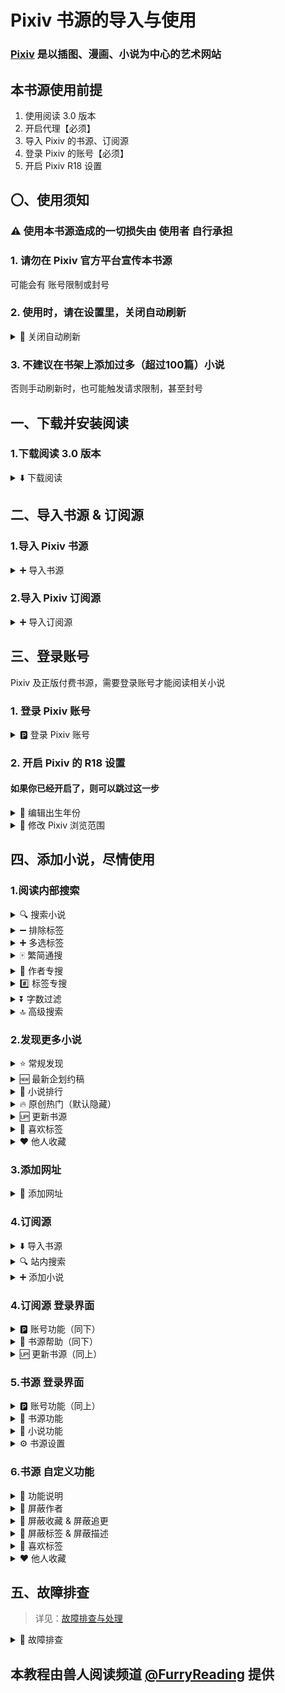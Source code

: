 # Pixiv 书源的导入与使用

### [Pixiv](https://www.pixiv.net) 是以插图、漫画、小说为中心的艺术网站


## 本书源使用前提
1. 使用阅读 3.0 版本
2. 开启代理【必须】
3. 导入 Pixiv 的书源、订阅源
4. 登录 Pixiv 的账号【必须】
5. 开启 Pixiv R18 设置


## 〇、使用须知
### ⚠️ 使用本书源造成的一切损失由 使用者 自行承担
### 1. 请勿在 Pixiv 官方平台宣传本书源
可能会有 账号限制或封号


### 2. 使用时，请在设置里，关闭自动刷新
<details><summary> 🔄 关闭自动刷新 </summary>

我的 - 其他设置 - 自动刷新
![img](./pic/LegadoSettingsAutoRefreash.png)
否则很容易触发触发请求限制，甚至封号
</details>


### 3. 不建议在书架上添加过多（超过100篇）小说
否则手动刷新时，也可能触发请求限制，甚至封号


## 一、下载并安装阅读
### 1.下载阅读 3.0 版本
<details><summary> ⬇️ 下载阅读 </summary>

点击链接，下载安装包并安装，**推荐使用共存版**
> https://miaogongzi.lanzout.com/b01rgkhhe
> 
> 最新下载链接请查看 [下载阅读](./Download.md)


### 2.了解阅读功能与用法
> 请查看[阅读是什么软件？阅读简介](./ReadMe.md)
</details>


## 二、导入书源 & 订阅源
### 1.导入 Pixiv 书源
<details><summary> ➕ 导入书源 </summary>

【**开启代理**】后，复制下方的书源链接
```
https://raw.githubusercontent.com/windyhusky/PixivSource/main/pixiv.json
```


#### 1.1 打开【订阅】页面，点击【规则订阅】
![img](./pic/SubscribeEntry.png)


#### 1.2 点击加号，粘贴链接，保存订阅
![img](./pic/SubscribeBoookSourcePixiv.jpg)


#### 1.3 点击相应订阅规则，导入并启用/更新书源
![img](./pic/SubscribeHomePage.jpg)

**首次点击【订阅规则】 即可导入**

![img](./pic/InportBookSourcePixiv.jpg)

**【主用书源】与【备用书源】功能基本一致，启用其中一个即可**

**导入之后，再次点击则会检查更新**

> 更多导入方法请查看[如何获取书源？导入书源？](./ImportBookSource.md)
</details>


### 2.导入 Pixiv 订阅源
<details><summary> ➕ 导入订阅源 </summary>

【**开启代理**】后，复制下方的订阅源链接
```
https://raw.githubusercontent.com/windyhusky/PixivSource/main/btsrk.json
```

#### 2.1 打开【订阅】页面，点击【规则订阅】
![img](./pic/SubscribeEntry.png)


#### 2.2 点击加号，更改规则类型，粘贴链接，保存订阅
**注意这里要把【书源】改成【订阅源】**

![img](./pic/SubscribeRssSourceBtsrk.jpg)


#### 2.3 点击相应订阅规则，导入并启用/更新书源
![img](./pic/SubscribeHomePage.jpg)

**首次点击【订阅规则】 即可导入**

![img](./pic/InportRssSourceBtsrk.png)

**导入之后，再次点击则会检查更新**

> 更多导入方法请查看[如何导入订阅源](./ImportRssSource.md)
</details>


## 三、登录账号
Pixiv 及正版付费书源，需要登录账号才能阅读相关小说
### 1. 登录 Pixiv 账号

<details><summary> 🅿️ 登录 Pixiv 账号 </summary>

#### 1.1 开启代理工具
此处略过，请自行学习，**最好开启【全局代理】**


#### 1.2 登录 Pixiv 账号
**我的 - 书源管理 - 菜单 - 登录 - 登录账号**

![img](./pic/PixivLogin1.jpg)

![img](./pic/PixivLoginUIAccount.jpg)

**登录你的账号，登录成功后，点击右上角的对勾**

![img](./pic/PixivLogin2.jpg)

**如果需要验证码，请更换代理，或过段时间再次尝试**
</details>


### 2. 开启 Pixiv 的 R18 设置
#### 如果你已经开启了，则可以跳过这一步
<details><summary> 📆 编辑出生年份 </summary>

#### 2.1 编辑出生年份
**再次点击登录，滑动屏幕，点击头像，再次点击头像，编辑个人资料**

[Pixiv 个人资料](https://www.pixiv.net/settings/profile) - 编辑个人资料 - 出生年份

出生年份改到：**2000年或2000年之前**，确保你的年龄在20岁及以上

![img](./pic/PixivSettingsBirth.png)

</details>

<details><summary> 🔞 修改 Pixiv 浏览范围 </summary>

#### 2.2 修改作品浏览范围
**我的-书源管理-点击 Pixiv 书源右侧三点菜单-登录-账号设置**
![img](./pic/PixivLoginUIAccount.jpg)

[Pixiv 设置](https://www.pixiv.net/settings/viewing) - 浏览与显示 - 年龄限制作品

根据自己情况选择显示：R18 作品 与 R18G 作品

不知道二者区别的可以查看这篇文档 [作品评级是什么？](https://www.pixiv.help/hc/zh-cn/articles/39125149371289-%E4%BD%9C%E5%93%81%E8%AF%84%E7%BA%A7%E6%98%AF%E4%BB%80%E4%B9%88)

![img](./pic/PixivSettingsView.png)
</details>


## 四、添加小说，尽情使用
### 1.阅读内部搜索
<details><summary> 🔍 搜索小说 </summary>

#### 1.0 搜索小说
✅ 默认搜索：同时搜索小说名称、系列小说名称、标签、作者
![img](./pic/SearchViaLegado.png)
</details>


<details><summary> ➖ 排除标签 </summary>

#### 1.2 排除标签（格式：`标签1 -标签2` `标签1 -标签2 -标签3`）
- 使用减号 `-` 在搜索结果中，排除不想看的的标签
- **每个排除的标签前都需要添加减号**`-`
- **减号前需加空格，减号后无需空格**
- 由 Pixiv 官方提供支持
- 仅适用于单次搜索

![img](./pic/SearchViaLegadoExclude.jpg)
</details>


<details><summary> ➕ 多选标签 </summary>

#### 1.3 多选标签（格式：`标签1 or 标签2` `标签1 or 标签2 or 标签3`）
- 使用 `or` 同时搜索多个标签（满足其一即可，也就是取并集）
- **可相互替换的标签间添加` or `，前后需要空格间隔**
- 由 Pixiv 官方提供支持
- 仅适用于单次搜索

![img](./pic/SearchViaLegadoUnion.jpg)
</details>


<details><summary> 🀄️ 繁简通搜 </summary>

#### 1.1 繁简通搜
- 搜索【名称】和【标签】时，【默认】进行繁简转换，同时返回繁体简体小说内容（可在书源设置中修改）
- 【搜索作者】不转换
- 返回小说内容不转换

![img](./pic/SearchViaLegadoConvert.jpg)
</details>


<details><summary> 👤 作者专搜 </summary>

#### 1.4 作者专搜（格式：`@作者`）
- 仅搜索作者；不进行繁简转换
- `@` 为标记符，打出1个即可，例如：`@pixiv事務局` 
- 可与【字数过滤】同时使用，格式：`@作者 字数3k`
- 可与【标签专搜】同时使用，格式：`@作者 #标签`，筛选 `@作者` 的具有 `#标签` 的小说

![img](./pic/SearchViaLegadoAuthor.jpg)
</details>


<details><summary> #️⃣ 标签专搜 </summary>

#### 1.5 标签专搜（格式：`#标签1` `#标签1 标签2 `）
- 仅搜索标签、小说名称；多个标签空格间隔，【默认】进行繁简转换
- `#` 为标记符，打出1个即可，例如：`#校园` `#校园 纯爱` `#校园 纯爱 BG`
- 可与【排除标签】【字数过滤】同时使用
- 可与【作者专搜】同时使用，格式：`#标签 @作者`，搜索 `#标签` 并筛选出 `@作者` 的小说【不是很推荐使用】

![img](./pic/SearchViaLegadoHashtag.jpg)
</details>


<details><summary> ⏬ 字数过滤 </summary>

#### 1.6 字数过滤（格式：`关键词 字数3k`）
- 字数限制规则：`3k 3k5 3w 3w5`【注意`k`与`w`均为小写】
- 例如：`校园 字数3k` `校园 纯爱 字数3k`
- 可与【标签专搜】【排除标签】同时使用

![img](./pic/SearchViaLegadoWordCountFilter1.jpg)
- 可与【搜索作者】同时使用

![img](./pic/SearchViaLegadoWordCountFilter2.jpg)
</details>


<details><summary> 🔝 高级搜索 </summary>

#### 1.7 高级搜索
上述搜索规则基本可以共同使用，~~发挥你的想象力，自由组合吧~~

- 搜索`@作者`指定`#标签1`或`标签2`，排除`标签3`，筛选字数 3k 及以上的小说：
  - 格式：`@作者 #标签1 or 标签2 -标签3 字数3k`
  - 推荐使用

- 搜索 `#标签1`或`标签2`，排除`标签3`，指定`@作者`，筛选字数 3k 及以上的小说：
  - 格式：`#标签1 or 标签2 -标签3 @作者 字数3k`
  - 使用此功能预先设置 单次搜索的最大页面数，否则无法获取数据
  - 不是很推荐使用这个搜索方法
</details>


### 2.发现更多小说
<details><summary> ⭐️ 常规发现 </summary>

#### 2.0 常规发现
发现默认显示的内容
![img](./pic/DiscoverPixiv.jpg)
</details>


<details><summary> 🆕 最新企划约稿 </summary>

#### 2.1 最新 企划 约稿
![img](./pic/DiscoverPixivNew.png)
- ✅ R18 小说 (🆕 最新 企划 约稿 💰，默认显示)
- ☑️ 一般小说 (✅ 最新 企划 约稿 ✅，默认隐藏)
  > 可在书源设置中修改`SHOW_GENERAL_RANK`，更改后需要在发现页面刷新分类（发现，长按"Pixiv"，刷新）
</details>


<details><summary> 👑 小说排行 </summary>

#### 2.2 小说排行
![img](./pic/DiscoverPixivRanking.png)
  - ✅ R18 小说 (👑 排行榜单 👑，默认显示)
  - ☑️ 一般小说 (🏆 排行榜单 🏆，默认隐藏)
    > 可在书源设置中修改`SHOW_GENERAL_RANK`，更改后需要在发现页面刷新分类（发现，长按"Pixiv"，刷新）
</details>


<details><summary> 🔥 原创热门（默认隐藏） </summary>

#### 2.3 原创热门（默认隐藏）
![img](./pic/DiscoverPixivHot.png)
- ☑️ R18 小说 (🔥 原创热门 🔥，默认隐藏)
  > 可在书源设置中修改`SHOW_R18_GENRE`，更改后需要在发现页面刷新分类（发现，长按"Pixiv"，刷新）
- ☑️ 一般小说 (❤️‍🔥 原创热门 ❤️‍🔥，默认隐藏)
  > 可在书源设置中修改`SHOW_GENERAL_GENRE`，更改后需要在发现页面刷新分类（发现，长按"Pixiv"，刷新）
</details>


<details><summary> 🆙 更新书源 </summary>

#### 2.4 更新书源
![img](./pic/UpdateSource.png)
点击按钮【🆙 更新】以更新书源/更新订阅
- Jsdelivr CDN 更新有延迟
- Github 更新需代理
- Godeberg 更新免代理
</details>


<details><summary> 📌 喜欢标签 </summary>

#### 2.5 喜欢标签
- 1️⃣ 在登陆页面的【输入内容】输入标签（不需要`#`），点击【喜欢标签】，添加至 发现页面的【喜欢标签】列表

![img](./pic/PixivLoginUILikeTags.png)
- 2️⃣ 更新发现：发现 - 长按"Pixiv" - 刷新

![img](./pic/DiscoverRefresh.png)
- 3️⃣ 点击按钮，查看内容

![img](./pic/DiscoverPixivLikeTags.png)
</details>


<details><summary> ❤️ 他人收藏 </summary>

#### 2.6 他人收藏
- 1️⃣ 在登陆页面的【输入内容】输入作者ID（数字），点击【他人收藏】，添加至 发现页面的【他人收藏】列表

![img](pic/PixivLoginUILikeAuthors.png)
- 输入作者/用户ID，则会添加【指定作者/用户】

![img](pic/DiscoverPixivLikeAuthors1.png)
- 若未输入作者/用户ID，则会添加【当前小说的作者】

![img](pic/DiscoverPixivLikeAuthors2.png)
- 2️⃣ 更新发现：发现 - 长按"Pixiv" - 刷新

![img](./pic/DiscoverRefresh.png)
- 3️⃣ 点击按钮，查看内容

![img](./pic/DiscoverPixivLikeAuthors.jpg)
</details>


### 3.添加网址
<details>
<summary> 🔗 添加网址 </summary>
书架 - 菜单 - 添加网址 - 粘贴小说链接，可以同时添加多个小说的链接

![img](./pic/AddBookViaUrl1.png)
![img](./pic/AddBookViaUrl2.png)
![img](./pic/AddBookViaUrl3.png)

支持 Pixiv 多个格式的网址链接：
```
Pixiv 单篇小说链接
https://www.pixiv.net/novel/show.php?id=20063566

Pixiv 系列小说链接
https://www.pixiv.net/novel/series/8054073

Pixiv 作者链接（添加近期1本小说）
https://www.pixiv.net/users/16721009
```
无法添加的链接：
```
Pixiv App 小说分享链接（删掉#号即可正常添加）
测试页面 | 唐尼瑞姆 #pixiv https://www.pixiv.net/novel/show.php?id=20063566
```
</details>


### 4.订阅源
<details><summary> ⬇️ 导入书源 </summary>

#### 4.0 导入书源
![img](./pic/InportBookSource.png)

- 点击按钮，导入书源；再次点击，则可更新书源
- 此处使用的是 Jsdelivr CDN ，更新有延迟

![img](./pic/InportBookSourcePixiv.jpg)
</details>


<details><summary> 🔍 站内搜索 </summary>

#### 4.1 替代阅读搜索
Pixiv 网站的搜索功能更加全面

![img](./pic/SearchViaPixiv.png)

#### 4.1 替代阅读发现
使用 Pixiv 书源未完成/隐藏功能
![img](./pic/PixivNovelRanking.png)
</details>


<details><summary> ➕ 添加小说 </summary>

#### 4.3 添加小说至书架
在阅读内部浏览器内打开 Pixiv 小说/系列小说页面，【刷新】，点击【加入书架】按钮添加小说到书架

- 小说正文页，添加小说到书架
![img](./pic/AddBookViaPixiv1.png)

- 系列目录页，添加系列到书架
![img](./pic/AddBookViaPixiv2.png)
</details>


### 4.订阅源 登录界面
<details><summary> 🅿️ 账号功能（同下） </summary>

#### 4.4 账号功能
- ⚠️ 登录/退出账号都要使用按钮
- ⚠️ 订阅源登账号录后，书源最好也登录一次

![img](./pic/PixivLoginUIAccount.jpg)

- 🅿️ 登录账号：登录 Pixiv 账号，并获取 cookie 和 csfrToken
- ⚙️ 账号设置：Pixiv 的浏览范围设置
- 🔙 退出账号：退出 Pixiv 账号，并清理 cookie 和 csfrToken
</details>


<details><summary> 📢 书源帮助（同下） </summary>

#### 4.5 书源帮助
![img](./pic/PixivLoginUISource2.jpg)
- ⭐️ 收藏项目：打开 Github 项目首页
- 🔰 使用指南：打开 Github 文档(本页)
- 🐞 反馈问题：打开 Github Issue
</details>


<details><summary> 🆙 更新书源（同上） </summary>

![img](./pic/UpdateSource.png)
点击按钮【🆙 更新】以更新书源/更新订阅
- Jsdelivr CDN 更新有延迟
- Github 更新需代理
- Godeberg 更新免代理
</details>


### 5.书源 登录界面
<details><summary> 🅿️ 账号功能（同上） </summary>

#### 5.0 账号功能
- ⚠️ 登录/退出账号都要使用按钮

![img](./pic/PixivLoginUIAccount.jpg)
- 🅿️ 登录账号：登录 Pixiv 账号，并获取 cookie 和 csfrToken
- ⚙️ 账号设置：Pixiv 的浏览范围设置
- 🔙 退出账号：退出 Pixiv 账号，并清理 cookie 和 csfrToken
</details>


<details><summary> 📢 书源功能 </summary>

#### 5.1 书源功能
![img](./pic/PixivLoginUISource.jpg)
- 🆙 更新书源：更新书源/更新订阅(同上)
- 🔰 使用指南：打开 Github 文档(本页)
- 🐞 反馈问题：打开 Github Issue
</details>


<details><summary> 📃 小说功能 </summary>

#### 5.2 小说功能
![img](./pic/PixivLoginUINovels.jpg)
- ❤️ 公开收藏：公开收藏、取消收藏
- ㊙️ 私密收藏：私密收藏、取消收藏
- 📌 当前章节：显示当前章节信息
- 
- 📃 追更系列：追更系列、取消追更
- ❤️ 收藏系列：公开收藏系列内的每篇小说
- 🖤 取消收藏：取消收藏系列内的每篇小说
- 
- 🏷 添加书签：添加书签、删除书签
- ⭐️ 关注作者：关注作者、取消关注
- 🚫 屏蔽作者：屏蔽作者、取消屏蔽（本地）
- 
- ✅ 发送评论：当前章节下发送评论
- 🗑 删除评论：当前章节下删除评论（随后可以手动刷新正文，更新评论）
- 🧹 清除缓存：清除当前章节的正文缓存（随后可以手动刷新正文，更新正文）
- 
- ⤴️ 分享章节：打开当前章节的网址
- ⤴️ 分享系列：打开当前系列的网址（如无系列则打开章节网址）
- ⤴️ 分享作者：打开当前作者的网址
</details>


<details><summary> ⚙️ 书源设置 </summary>

#### 5.4 书源设置
![img](./pic/PixivLoginUISettings.jpg)
- ⚙️ 当前设置：显示当前设置
- ⚙️ 默认设置：恢复默认设置
- 👤 搜索作者：默认搜索作者
- 
- 🀄 繁简通搜：搜索进行繁简转换（搜索作者不转换）
- 📖 更多简介：详情显示更多简介
- 📅 更新时间：目录显示更新时间
- 
- 🔗 原始链接：显示原始链接
- 📚 恢复《》：恢复正文内被替换的书名号《》
- 🖼️ 显示描述：章首显示描述
- 
- 💬 显示评论：章尾显示评论
- ❤️ 显示收藏：搜索发现 显示/屏蔽 收藏单篇小说
- 📃 显示追更：搜索发现 显示/屏蔽 追更系列小说
- 
- ⏩ 快速模式：开启快速模式（关闭**默认搜索作者等**影响搜索速度的功能）
- 🐞 调试模式：开启调试模式
- 🔍 搜索说明：显示搜索说明
</details>


### 6.书源 自定义功能
<details><summary> 📃 功能说明 </summary>

#### 6.0 功能说明
- 此处功能都是书源本地实现功能，不会向 Pixiv 提交数据
- 屏蔽作者、屏蔽标签、屏蔽描述，均为全局屏蔽
  - 搜索、发现、添加链接、订阅源添加链接 全部屏蔽
- 显示/屏蔽收藏小说、显示/屏蔽追更系列，均为全局
  - 搜索、发现、添加链接、订阅源添加链接 全部屏蔽
</details>


<details><summary> 🚫 屏蔽作者 </summary>

#### 6.1 屏蔽作者
![img](./pic/PixivLoginUINovels.jpg)
- 🚫 屏蔽作者：屏蔽作者、取消屏蔽（本地）
</details>


<details><summary> 🚫 屏蔽收藏 & 屏蔽追更 </summary>

#### 6.2 屏蔽收藏 & 屏蔽追更
- ❤️ 显示收藏：搜索发现 显示/屏蔽 收藏单篇小说
- 📃 显示追更：搜索发现 显示/屏蔽 追更系列小说
</details>


<details><summary> 🚫 屏蔽标签 & 屏蔽描述 </summary>

#### 6.3 屏蔽标签 & 屏蔽描述
- 1️⃣ 在登陆页面的【输入内容】输入内容（不需要`#`），点击【添加屏蔽】，添加至【标签屏蔽列表】或【描述屏蔽列表】

![img](./pic/PixivLoginUIBlockWords.png)
- 2️⃣ 添加屏蔽内容时，会提示具体的屏蔽列表

![img](./pic/PixivLoginUIBlockWords1.png)
- 3️⃣ 点击【查看屏蔽】按钮，会切换屏蔽列表，并显示屏蔽内容

![img](./pic/PixivLoginUIBlockWords2.png)
</details>


<details><summary> 📌 喜欢标签 </summary>

#### 6.4 喜欢标签
- 1️⃣ 在登陆页面的【输入内容】输入标签（不需要`#`），点击【喜欢标签】，添加至 发现页面的【喜欢标签】列表

![img](./pic/PixivLoginUILikeTags.png)
- 2️⃣ 更新发现：发现 - 长按"Pixiv" - 刷新

![img](./pic/DiscoverRefresh.png)
- 3️⃣ 点击按钮，查看内容

![img](./pic/DiscoverPixivLikeTags.png)
</details>


<details><summary> ❤️ 他人收藏 </summary>

#### 6.5 他人收藏
- 1️⃣ 在登陆页面的【输入内容】输入作者ID（数字），点击【他人收藏】，添加至 发现页面的【他人收藏】列表

![img](pic/PixivLoginUILikeAuthors.png)
- 输入作者/用户ID，则会添加【指定作者/用户】

![img](pic/DiscoverPixivLikeAuthors1.png)
- 若未输入作者/用户ID，则会添加【当前小说的作者】

![img](pic/DiscoverPixivLikeAuthors2.png)
- 2️⃣ 更新发现：发现 - 长按"Pixiv" - 刷新

![img](./pic/DiscoverRefresh.png)
- 3️⃣ 点击按钮，查看内容

![img](./pic/DiscoverPixivLikeAuthors.jpg)
</details>


## 五、故障排查
> 详见：[故障排查与处理](./TroubleShoot.md)
<details>
<summary> 🐞 故障排查 </summary>

### 1.确定书源可以正常使用
书架页面，搜索 `R18` 测试书源能否正常使用，以及R18设置是否开启。

#### 如果没有搜索结果，请检查一下内容：
**⓪检查 Pixiv 书源是否导入**

**①检查 Pixiv 书源是否启用**

**②检查代理是否可用**

**③检查阅读是否走了代理**

**④检查网络是否可用**

**如果上述均无问题，但依然没有搜索结果，那就是书源需要更新了**


### 2.图片无法正常显示
#### 解决措施：关闭替换净化
![img](./pic/ReplaceTurnOff.png)
</details>

## 本教程由兽人阅读频道 [@FurryReading](https://t.me/FurryReading) 提供
